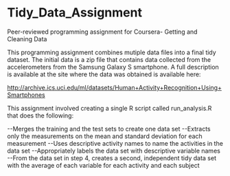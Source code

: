 # Tidy_Data_Assignment
Peer-reviewed programming assignment for Coursera- Getting and Cleaning Data 

This programming assignment combines mutiple data files into a final tidy dataset.  The initial data is a zip file that contains data collected from the accelerometers from the Samsung Galaxy S smartphone. A full description is available at the site where the data was obtained is available here:

http://archive.ics.uci.edu/ml/datasets/Human+Activity+Recognition+Using+Smartphones

This assignment involved creating a single R script called run_analysis.R that does the following:

--Merges the training and the test sets to create one data set
--Extracts only the measurements on the mean and standard deviation for each measurement
--Uses descriptive activity names to name the activities in the data set
--Appropriately labels the data set with descriptive variable names
--From the data set in step 4, creates a second, independent tidy data set with the average of each variable for each activity and each subject
